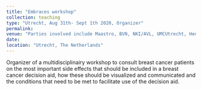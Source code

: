 ```yaml
---
title: "Embraces workshop"
collection: teaching
type: "Utrecht, Aug 31th- Sept 1th 2020, Organizer"
permalink: 
venue: "Parties involved include Maastro, BVN, NKI/AVL, UMCUtrecht, Henneman Strategies, ComicHouse"
date: 
location: "Utrecht, The Netherlands"
---
```

Organizer of a multidisciplinairy workshop to consult breast cancer patients on the most important side effects that should be included in a breast cancer decision aid, how these should be visualized and communicated and the conditions that need to be met to facilitate use of the decision aid. 

